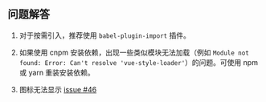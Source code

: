 问题解答
---

1. 对于按需引入，推荐使用 `babel-plugin-import` 插件。

2. 如果使用 cnpm 安装依赖，出现一些类似模块无法加载（例如 `Module not found: Error: Can't resolve 'vue-style-loader'`）的问题。可使用 npm 或 yarn 重装安装依赖。

3. 图标无法显示 [issue #46](https://github.com/tianyong90/we-vue/issues/46)

